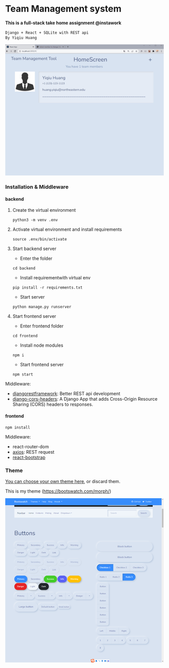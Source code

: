 # Team Management system

**This is a full-stack take home assignment @instawork**

```
Django + React + SQLite with REST api
By Yiqiu Huang
```



![动画](https://raw.githubusercontent.com/hyqshr/MD_picgo/main/%E5%8A%A8%E7%94%BB.gif)



### Installation & Middleware

#### backend

1. Create the virtual environment

   ```
   python3 -m venv .env
   ```

2. Activate virtual environment and install requirements

   ```
   source .env/bin/activate
   ```

3. Start backend server

   - Enter the folder

   ```
   cd backend
   ```

   - Install requirementwith virtual env

   ```
   pip install -r requirements.txt
   ```

   -  Start server 

   ```
   python manage.py runserver
   ```

4. Start frontend server

   - Enter frontend folder

   ```
   cd frontend
   ```

   - Install node modules

   ```
   npm i
   ```

   - Start frontend server

   ```
   npm start
   ```

   



Middleware:

- [djangorestframework](https://www.django-rest-framework.org/): Better REST api development 
- [django-cors-headers](https://pypi.org/project/django-cors-headers/): A Django App that adds Cross-Origin Resource Sharing (CORS) headers to responses.



#### frontend

```
npm install
```

Middleware:

- react-router-dom
- [axios](https://www.axios.com/): REST request
- [react-bootstrap](https://react-bootstrap.github.io/)



### Theme

[You can choose your own theme here](https://bootswatch.com/), or discard them.

This is my theme (https://bootswatch.com/morph/)

![image-20220226164038651](https://raw.githubusercontent.com/hyqshr/MD_picgo/main/image-20220226164038651.png)
